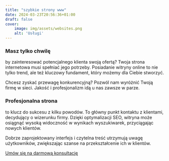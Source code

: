```yaml
---
title: "szybkie strony www"
date: 2024-03-23T20:56:36+01:00
draft: false
cover:
    image: img/assets/websites.png
    alt: 'Usługi'
---
```

### Masz tylko chwilę
by zainteresować potencjalnego klienta swoją ofertą? Twoja strona internetowa musi spełniać jego potrzeby. Posiadanie witryny online to nie tylko trend, ale też kluczowy fundament, który możemy dla Ciebie stworzyć.

Chcesz zyskać przewagę konkurencyjną? Pozwól nam wyróżnić Twoją firmę w sieci. Jakość i profesjonalizm idą u nas zawsze w parze.

### Profesjonalna strona

to klucz do sukcesu z kilku powodów. To główny punkt kontaktu z klientami, decydujący o wizerunku firmy. Dzięki optymalizacji SEO, witryna może osiągnąć wysoką widoczność w wynikach wyszukiwarek, przyciągając nowych klientów.

Dobrze zaprojektowany interfejs i czytelna treść utrzymują uwagę użytkowników, zwiększając szanse na przekształcenie ich w klientów.

[Umów się na darmową konsultację](https://szulinek.pl/pl/contact)